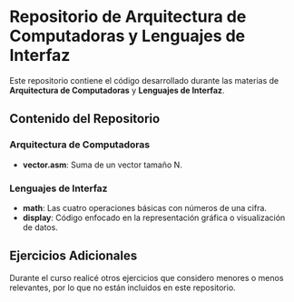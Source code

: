 # Repositorio de Arquitectura de Computadoras y Lenguajes de Interfaz

Este repositorio contiene el código desarrollado durante las materias de **Arquitectura de Computadoras** y **Lenguajes de Interfaz**.

## Contenido del Repositorio

### Arquitectura de Computadoras
- **vector.asm**: Suma de un vector tamaño N.

### Lenguajes de Interfaz
- **math**: Las cuatro operaciones básicas con números de una cifra.
- **display**: Código enfocado en la representación gráfica o visualización de datos.


## Ejercicios Adicionales
Durante el curso realicé otros ejercicios que considero menores o menos relevantes, por lo que no están incluidos en este repositorio.


